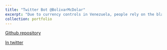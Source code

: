 ```yaml
---
title: "Twitter Bot @BolivarMcDolar"
excerpt: "Due to currency controls in Venezuela, people rely on the black market for currency exchange.  This Twitter Bot posts regularly the conversion rate between the Venezuelan currency and the US Dollar based on the latest Bitcoin transactions in  [https://localbitcoins.com](https://localbitcoins.com)."
collection: portfolio
---
```


  [Github repository](https://github.com/celis/dolar_bitcoin )

  [In twitter]( https://twitter.com/BolivarMcDolar) 
